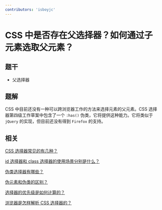 ```yaml
---
contributors: 'isboyjc'
---
```


# CSS 中是否存在父选择器？如何通过子元素选取父元素？


## 题干

- 父选择器



## 题解

<!-- ::: details 点我查看题解 -->

CSS 中目前还没有一种可以跨浏览器工作的方法来选择元素的父元素。CSS 选择器第四级工作草案中包含了一个 `:has()` 伪类，它将提供这种能力。它将类似于 `jQuery` 的实现，但目前还没有得到 `Firefox` 的支持。
<!-- ::: -->



## 相关

[CSS 选择器常见的有几种？](./020010_selector_all.md)

[id 选择器和 class 选择器的使用场景分别是什么？](./020020_id_calss_selector.md)

[伪类选择器有哪些？](./020030_pseudoclass_selector.md)

[伪元素和伪类的区别？](./020040_pseudoelements_and_pseudoclasses.md)

[选择器的优先级是如何计算的？](./020060_selector_priority.md)

[浏览器是怎样解析 CSS 选择器的？](./020070_browser_parse_selector.md)
